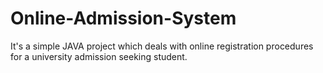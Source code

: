 # Online-Admission-System
It's a simple JAVA project which deals with online registration procedures for a university admission seeking student.
